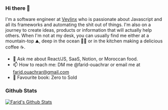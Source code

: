 ### Hi there 👋

I'm a software engineer at [Veylinx](https://veylinx.com) who is passionate about Javascript and all its frameworks and automating the shit out of things. I'm also on a journey to create ideas, products or information that will actually help others. When I'm not at my desk, you can usually find me either at a mountain-top ⛰️, deep in the ocean 🏊‍♂️ or in the kitchen making a delicious coffee ☕.

- 💬 Ask me about React/JS, SaaS, Notion, or Moroccan food.
- 📫 How to reach me: DM me @farid-ouachrar or email me at farid.ouachrar@gmail.com
- 📖 Favourite book: Zero to Sold


### Github Stats

[![Farid's Github Stats](https://github-readme-stats.vercel.app/api?username=farid-ouachrar&count_private=true&theme=default&show_icons=true)](https://github.com/farid-ouachrar)
